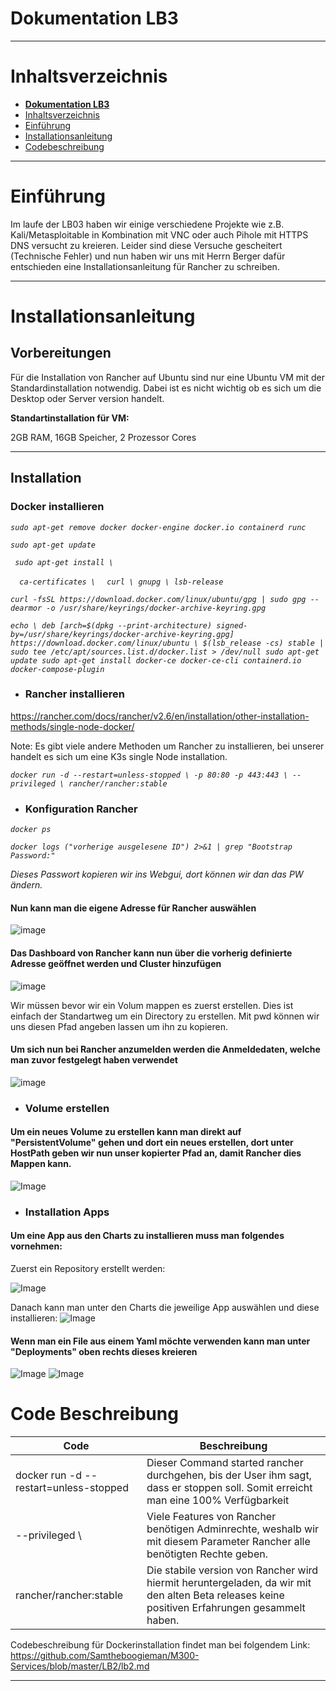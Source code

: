 # **Dokumentation LB3**

---

# Inhaltsverzeichnis

- [**Dokumentation LB3**](#dokumentation-lb3)
- [Inhaltsverzeichnis](#inhaltsverzeichnis)
- [Einführung](#einführung)
- [Installationsanleitung](#Installationsanleitung)
- [Codebeschreibung](#code-beschreibung)

---

# Einführung
Im laufe der LB03 haben wir einige verschiedene Projekte wie z.B. Kali/Metasploitable in Kombination mit VNC oder auch Pihole mit HTTPS DNS versucht zu kreieren. Leider sind diese Versuche gescheitert (Technische Fehler) und nun haben wir uns mit Herrn Berger dafür entschieden eine Installationsanleitung für Rancher zu schreiben.

---  

# Installationsanleitung
<h2>Vorbereitungen</h2>

Für die Installation von Rancher auf Ubuntu sind nur eine Ubuntu VM mit der Standardinstallation notwendig. Dabei ist es nicht wichtig ob es sich um die Desktop oder Server version handelt.

<b>Standartinstallation für VM: </b>

2GB RAM, 
16GB Speicher, 2 Prozessor Cores

---
<h2>Installation</h2>
<h3>Docker installieren</h3>

<em>`sudo apt-get remove docker docker-engine docker.io containerd runc `

`sudo apt-get update`

` sudo apt-get install \`

  `  ca-certificates \`
  `  curl \
    gnupg \
    lsb-release`
	
`curl -fsSL https://download.docker.com/linux/ubuntu/gpg | sudo gpg --dearmor -o /usr/share/keyrings/docker-archive-keyring.gpg`


`echo \
  deb [arch=$(dpkg --print-architecture) signed-by=/usr/share/keyrings/docker-archive-keyring.gpg] https://download.docker.com/linux/ubuntu \
  $(lsb_release -cs) stable | sudo tee /etc/apt/sources.list.d/docker.list > /dev/null
 sudo apt-get update
 sudo apt-get install docker-ce docker-ce-cli containerd.io docker-compose-plugin`
 </em>
 
 

- <h3>Rancher installieren</h3>

https://rancher.com/docs/rancher/v2.6/en/installation/other-installation-methods/single-node-docker/

Note: Es gibt viele andere Methoden um Rancher zu installieren, bei unserer handelt es sich um eine K3s single Node installation.

<em>`docker run -d --restart=unless-stopped \
-p 80:80 -p 443:443 \
--privileged \
rancher/rancher:stable`
</em>


- <h3>Konfiguration Rancher</h3>

<em>`docker ps`</em> 

<em>`docker logs ("vorherige ausgelesene ID") 2>&1 | grep "Bootstrap Password:"`

Dieses Passwort kopieren wir ins Webgui, dort können wir dan das PW ändern.
</em> 

<h4>Nun kann man die eigene Adresse für Rancher auswählen</h4>

![image](https://github.com/RobinGantenbein/M300-Services/blob/main/lb3/images/add-host.png)

<h4>Das Dashboard von Rancher kann nun über die vorherig definierte Adresse geöffnet werden und Cluster hinzufügen</h4>


![image](https://github.com/RobinGantenbein/M300-Services/blob/main/lb3/images/clusterview.png)

Wir müssen bevor wir ein Volum mappen es zuerst erstellen. Dies ist einfach der Standartweg um ein Directory zu erstellen. Mit pwd können wir uns diesen Pfad angeben lassen um ihn zu kopieren.

<h4>Um sich nun bei Rancher anzumelden werden die Anmeldedaten, welche man zuvor festgelegt haben verwendet</h4>

![image](https://github.com/RobinGantenbein/M300-Services/blob/main/lb3/images/rancherhost.png)

- <h3>Volume erstellen</h3>
<h4>Um ein neues Volume zu erstellen kann man direkt auf "PersistentVolume" gehen und dort ein neues erstellen, dort unter HostPath geben wir nun unser kopierter Pfad an, damit Rancher dies Mappen kann.</h4>

![Image](https://github.com/RobinGantenbein/M300-Services/blob/main/lb3/images/volume.png)

- <h3>Installation Apps</h3>
<h4>Um eine App aus den Charts zu installieren muss man folgendes vornehmen:</h4>

Zuerst ein Repository erstellt werden: 

![Image](https://github.com/RobinGantenbein/M300-Services/blob/main/lb3/images/repository.png)

Danach kann man unter den Charts die jeweilige App auswählen und diese installieren:
![Image](https://github.com/RobinGantenbein/M300-Services/blob/main/lb3/images/charts.png)

<h4>Wenn man ein File aus einem Yaml möchte verwenden kann man unter "Deployments" oben rechts dieses kreieren</h4>

![Image](https://github.com/RobinGantenbein/M300-Services/blob/main/lb3/images/deployments.png)
![Image](https://github.com/RobinGantenbein/M300-Services/blob/main/lb3/images/deployment%20create.png)


# Code Beschreibung

| Code| Beschreibung|
| --------------| -----------------|
|docker run -d --restart=unless-stopped|Dieser Command started rancher durchgehen, bis der User ihm sagt, dass er stoppen soll. Somit erreicht man eine 100% Verfügbarkeit|
|--privileged \ | Viele Features von Rancher benötigen Adminrechte, weshalb wir mit diesem Parameter Rancher alle benötigten Rechte geben.|
|rancher/rancher:stable|Die stabile version von Rancher wird hiermit heruntergeladen, da wir mit den alten Beta releases keine positiven Erfahrungen gesammelt haben.|

Codebeschreibung für Dockerinstallation findet man bei folgendem Link: 
https://github.com/Samtheboogieman/M300-Services/blob/master/LB2/lb2.md


---